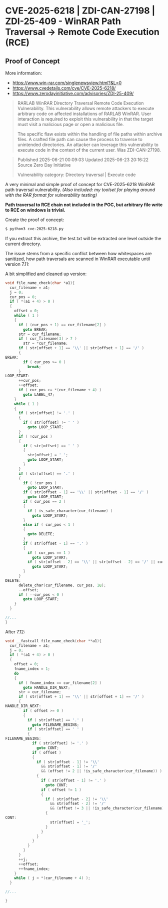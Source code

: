 # CVE-2025-6218 | ZDI-CAN-27198 | ZDI-25-409 - WinRAR Path Traversal -> Remote Code Execution (RCE) 
## Proof of Concept

More information: 
* https://www.win-rar.com/singlenewsview.html?&L=0
* https://www.cvedetails.com/cve/CVE-2025-6218/
* https://www.zerodayinitiative.com/advisories/ZDI-25-409/


> RARLAB WinRAR Directory Traversal Remote Code Execution Vulnerability. This vulnerability allows remote attackers to execute arbitrary code on affected installations of RARLAB WinRAR. User interaction is required to exploit this vulnerability in that the target must visit a malicious page or open a malicious file.
> 
> The specific flaw exists within the handling of file paths within archive files. A crafted file path can cause the process to traverse to unintended directories. An attacker can leverage this vulnerability to execute code in the context of the current user. Was ZDI-CAN-27198.

> Published 2025-06-21 00:09:03 Updated 2025-06-23 20:16:22 Source Zero Day Initiative
> 
> Vulnerability category: Directory traversal | Execute code



A very minimal and simple proof of concept for CVE-2025-6218 WinRAR path traversal vulnerability. *(Also included: my toolset for playing around with the RAR format for vulnerability testing)*

**Path traversal to RCE chain not included in the POC, but arbitrary file write to RCE on windows is trivial.** 

Create the proof of concept:
```bash
$ python3 cve-2025-6218.py
```

If you extract this archive, the test.txt will be extracted one level outside the current directory.


The issue stems from a specific conflict between how whitespaces are sanitized, how path traversals are scanned in WinRAR executable until version 7.11:

A bit simplified and cleaned up version:
```c
void file_name_check(char *a1){
  cur_filename = a1;
  j = 0;
  cur_pos = 0;
  if ( *(a1 + 4) > 0 )
  {
    offset = 0;
    while ( 1 )
    {
      if ( (cur_pos + 1) == cur_filename[2] )
        goto BREAK;
      str = cur_filename;
      if ( cur_filename[3] > 7 )
        str = *cur_filename;
      if ( str[offset + 1] == '\\' || str[offset + 1] == '/' )
      {
BREAK:
        if ( cur_pos >= 0 )
          break;
      }
LOOP_START:
      ++cur_pos;
      ++offset;
      if ( cur_pos >= *(cur_filename + 4) )
        goto LABEL_47;
    }
    while ( 1 )
    {
      if ( str[offset] != '.' )
      {
        if ( str[offset] != ' ' )
          goto LOOP_START;
      }
      if ( !cur_pos )
      {
        if ( str[offset] == ' ' )
        {
          str[offset] = '_';
          goto LOOP_START;
        }
      }
      if ( str[offset] == '.' )
      {
        if ( !cur_pos )
          goto LOOP_START;
        if ( str[offset - 1] == '\\' || str[offset - 1] == '/' )
          goto LOOP_START;
        if ( cur_pos == 2 )
        {
          if ( is_safe_character(cur_filename) )
            goto LOOP_START;
        }
        else if ( cur_pos < 1 )
        {
          goto DELETE;
        }
        if ( str[offset - 1] == '.' )
        {
          if ( cur_pos == 1 )
            goto LOOP_START;
          if ( str[offset - 2] == '\\' || str[offset - 2] == '/' || cur_pos == 3 && is_safe_character(cur_filename) )
            goto LOOP_START;
        }
      }
DELETE:
      delete_char(cur_filename, cur_pos, 1u);
      --offset;
      if ( --cur_pos < 0 )
        goto LOOP_START;
    }
  }

//...
}
```


After 7.12:
```c
void __fastcall file_name_check(char **a1){
  cur_filename = a1;
  j = 0;
  if ( *(a1 + 4) > 0 )
  {
    offset = 0;
    fname_index = 1;
    do
    {
      if ( fname_index == cur_filename[2] )
        goto HANDLE_DIR_NEXT;
      str = cur_filename;
      if ( str[offset + 1] == '\\' || str[offset + 1] == '/' )
      {
HANDLE_DIR_NEXT:
        if ( offset >= 0 )
        {
          if ( str[offset] == '.' )
            goto FILENAME_BEGINS;
          if ( str[offset] == ' ' )
          {
FILENAME_BEGINS:
            if ( str[offset] != '.' )
              goto CONT;
            if ( offset )
            {
              if ( str[offset - 1] != '\\'
                && str[offset - 1] != '/'
                && (offset != 2 || !is_safe_character(cur_filename)) )
              {
                if ( str[offset - 1] != '.' )
                  goto CONT;
                if ( offset != 1 )
                {
                  if ( str[offset - 2] != '\\'
                    && str[offset - 2] != '/'
                    && (offset != 3 || !is_safe_character(cur_filename)) )
                  {
CONT:
                    str[offset] = '_';
                  }
                }
              }
            }
          }
        }
      }
      ++j;
      ++offset;
      ++fname_index;
    }
    while ( j < *(cur_filename + 4) );
  }

//...

}
```


